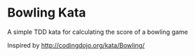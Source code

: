 # Bowling Kata
A simple TDD kata for calculating the score of a bowling game 

Inspired by http://codingdojo.org/kata/Bowling/
